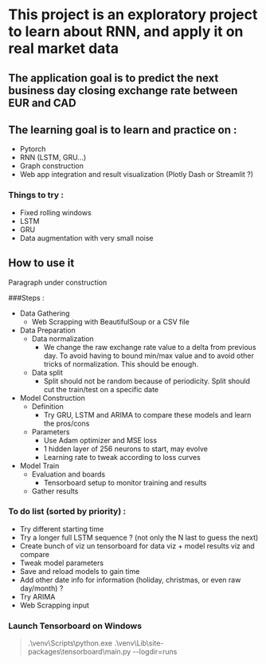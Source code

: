 # This project is an exploratory project to learn about RNN, and apply it on real market data

## The application goal is to predict the next business day closing exchange rate between EUR and CAD
## The learning goal is to learn and practice on :
- Pytorch
- RNN (LSTM, GRU...)
- Graph construction
- Web app integration and result visualization (Plotly Dash or Streamlit ?)


### Things to try :
- Fixed rolling windows
- LSTM
- GRU
- Data augmentation with very small noise 


## How to use it

Paragraph under construction



###Steps : 
- Data Gathering
    - Web Scrapping with BeautifulSoup or a CSV file
- Data Preparation
    - Data normalization
        - We change the raw exchange rate value to a delta from previous day. To avoid having to bound 
        min/max value and to avoid other tricks of normalization. This should be enough.
    - Data split
        - Split should not be random because of periodicity. Split should cut the train/test on a specific date
- Model Construction
    - Definition
        - Try GRU, LSTM and ARIMA to compare these models and learn the pros/cons
    - Parameters
        - Use Adam optimizer and MSE loss
        - 1 hidden layer of 256 neurons to start, may evolve
        - Learning rate to tweak according to loss curves
- Model Train
    - Evaluation and boards
        - Tensorboard setup to monitor training and results
    - Gather results

### To do list (sorted by priority) :
* Try different starting time
* Try a longer full LSTM sequence ? (not only the N last to guess the next)
* Create bunch of viz un tensorboard for data viz + model results viz and compare
* Tweak model parameters
* Save and reload models to gain time
* Add other date info for information (holiday, christmas, or even raw day/month) ?
* Try ARIMA
* Web Scrapping input 

### Launch Tensorboard on Windows
>.\venv\Scripts\python.exe .\venv\Lib\site-packages\tensorboard\main.py --logdir=runs